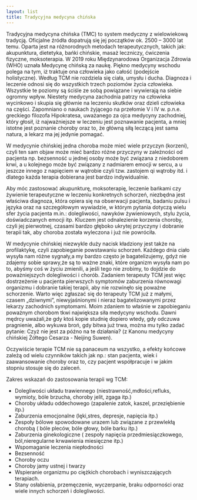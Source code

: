 ```yaml
---
layout: list
title: Tradycyjna medycyna chińska
---
```


Tradycyjna medycyna chińska (TMC) to system medyczny z wielowiekową tradycją. Oficjalne źródła dopatrują się jej początków ok. 2500 – 3000 lat temu. Oparta jest na różnorodnych metodach terapeutycznych, takich jak: akupunktura, dietetyka, bańki chińskie, masaż leczniczy, ćwiczenia fizyczne, moksoterapia. W 2019 roku Międzynarodowa Organizacja Zdrowia (WHO) uznała Medycynę chińską za naukę. Piękno medycyny wschodu polega na tym, iż traktuje ona człowieka jako całość (podejście holistyczne). Według TCM nie rozdziela się ciała, umysłu i ducha. Diagnoza i leczenie odnosi się do wszystkich trzech poziomów życia człowieka. Wszystkie te poziomy są ściśle ze sobą powiązane i wywierają na siebie ogromny wpływ. Niestety medycyna zachodnia patrzy na człowieka wycinkowo i skupia się głównie na leczeniu skutków oraz dzieli człowieka na części. Zapomniano o naukach żyjącego na przełomie V i IV w. p.n.e. greckiego filozofa Hipokratesa, uważanego za ojca medycyny zachodniej, który głosił, iż najważniejsze w leczeniu jest poznawanie pacjenta, a mniej istotne jest poznanie choroby oraz to, że główną siłą leczącą jest sama natura, a lekarz ma jej jedynie pomagać.

W medycynie chińskiej jedna choroba może mieć wiele przyczyn (korzeni), czyli ten sam objaw może mieć bardzo różne przyczyny w zależności od pacjenta np. bezsenność u jednej osoby może być związana z niedoborem krwi, a u kolejnego może być związany z nadmiarem emocji w sercu, a u jeszcze innego z napięciem w wątrobie czyli tzw. zastojem qi wątroby itd. i dlatego każda terapia dobierana jest bardzo indywidualnie.

Aby móc zastosować akupunkturę, moksoterapię, leczenie bańkami czy żywienie terapeutyczne w leczeniu konkretnych schorzeń, niezbędna jest właściwa diagnoza, która opiera się na obserwacji pacjenta, badaniu pulsu i języka oraz na szczegółowym wywiadzie, w którym pytania dotyczą wielu sfer życia pacjenta m.in.: dolegliwości, nawyków żywieniowych, stylu życia, doświadczanych emocji itp. Kluczem jest odnalezienie korzenia choroby, czyli jej pierwotnej, czasami bardzo głęboko ukrytej przyczyny i dobranie terapii tak, aby choroba została wyleczona i już nie powróciła.

W medycynie chińskiej niezwykle duży nacisk kładziony jest także na profilaktykę, czyli zapobieganie powstawaniu schorzeń. Każdego dnia ciało wysyła nam różne sygnały,a my bardzo często je bagatelizujemy, gdyż nie zdajemy sobie sprawy,że są to ważne znaki, które organizm wysyła nam po to, abyśmy coś w życiu zmienili, a jeśli tego nie zrobimy, to dojdzie do poważniejszych dolegliwości i chorób. Zadaniem terapeuty TCM jest więc dostrzeżenie u pacjenta pierwszych symptomów zaburzenia równowagi organizmu i dobranie takiej terapii, aby nie rozwinęło się poważne schorzenie. Warto więc zgłaszać się do terapeuty TCM już z małymi, czasem „dziwnymi”, niewyjaśnionymi i nieraz bagatelizowanymi przez lekarzy zachodnich symptomami. Moim zdaniem to właśnie w zapobieganiu poważnym chorobom tkwi największa siła medycyny wschodu. Dawni mędrcy uważali,że gdy ktoś kopie studnię dopiero wtedy, gdy odczuwa pragnienie, albo wykuwa broń, gdy bitwa już trwa, można mu tylko zadać pytanie: Czyż nie jest za późno na te działania? (z Kanonu medycyny chińskiej Żółtego Cesarza - Neijing Suwen).

Oczywiście terapie TCM nie są panaceum na wszystko, a efekty końcowe zależą od wielu czynników takich jak np.: stan pacjenta, wiek i zaawansowanie choroby oraz to, czy pacjent współpracuje i w jakim stopniu stosuje się do zaleceń. 

Zakres wskazań do zastosowania terapii wg TCM:

- Dolegliwości układu trawiennego (niestrawność,mdłości,refluks, wymioty, bóle brzucha, choroby jelit, zgaga itp.)
- Choroby układu oddechowego (zapalenie zatok, kaszel, przeziębienie itp.)
- Zaburzenia emocjonalne (lęki,stres, depresje, napięcia itp.)
- Zespoły bólowe spowodowane urazem lub związane z przewlekłą chorobą ( bóle pleców, bóle głowy, bóle barku itp.)
- Zaburzenia ginekologiczne ( zespoły napięcia przedmiesiączkowego, ból,nieregularne krwawienia miesięczne itp.)
- Wspomaganie leczenia niepłodności
- Bezsenność
- Choroby oczu
- Choroby jamy ustnej i twarzy     
- Wspieranie organizmu po ciężkich chorobach i wyniszczających terapiach.     
- Stany osłabienia, przemęczenie, wyczerpanie, braku odporności oraz wiele innych schorzeń i dolegliwości.
